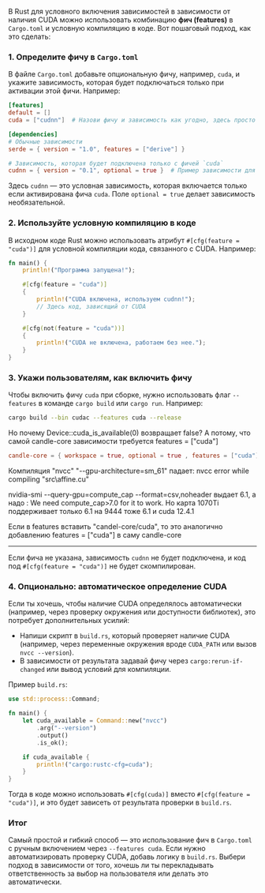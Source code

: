 ﻿В Rust для условного включения зависимостей в зависимости от наличия CUDA можно использовать комбинацию **фич (features)** в `Cargo.toml` и условную компиляцию в коде. Вот пошаговый подход, как это сделать:

### 1. Определите фичу в `Cargo.toml`
В файле `Cargo.toml` добавьте опциональную фичу, например, `cuda`, и укажите зависимость, которая будет подключаться только при активации этой фичи. Например:

```toml
[features]
default = []
cuda = ["cudnn"]  # Назови фичу и зависимость как угодно, здесь просто пример

[dependencies]
# Обычные зависимости
serde = { version = "1.0", features = ["derive"] }

# Зависимость, которая будет подключена только с фичей `cuda`
cudnn = { version = "0.1", optional = true }  # Пример зависимости для CUDA
```

Здесь `cudnn` — это условная зависимость, которая включается только если активирована фича `cuda`. Поле `optional = true` делает зависимость необязательной.

### 2. Используйте условную компиляцию в коде
В исходном коде Rust можно использовать атрибут `#[cfg(feature = "cuda")]` для условной компиляции кода, связанного с CUDA. Например:

```rust
fn main() {
    println!("Программа запущена!");

    #[cfg(feature = "cuda")]
    {
        println!("CUDA включена, используем cudnn!");
        // Здесь код, зависящий от CUDA
    }

    #[cfg(not(feature = "cuda"))]
    {
        println!("CUDA не включена, работаем без нее.");
    }
}
```

### 3. Укажи пользователям, как включить фичу
Чтобы включить фичу `cuda` при сборке, нужно использовать флаг `--features` в команде `cargo build` или `cargo run`. Например:

```bash
cargo build --bin cudac --features cuda --release
```
Но почему Device::cuda_is_available(0) возвращает false?
А потому, что самой candle-core зависимости требуется features = ["cuda"] 
```toml
candle-core = { workspace = true, optional = true , features = ["cuda"]}
```
Компиляция "nvcc" "--gpu-architecture=sm_61" падает:
nvcc error while compiling "src\\affine.cu"

nvidia-smi --query-gpu=compute_cap --format=csv,noheader
выдает 6.1, а надо : We need compute_cap>7.0 for it to work.
Но карта 1070Ti поддерживает только 6.1
на 9444 тоже 6.1 и cuda 12.4.1

Если в features вставить "candel-core/cuda", то это аналогично добавлению features = ["cuda"] в саму candle-core

------------
Если фича не указана, зависимость `cudnn` не будет подключена, и код под `#[cfg(feature = "cuda")]` не будет скомпилирован.

### 4. Опционально: автоматическое определение CUDA
Если ты хочешь, чтобы наличие CUDA определялось автоматически (например, через проверку окружения или доступности библиотек), это потребует дополнительных усилий:
- Напиши скрипт в `build.rs`, который проверяет наличие CUDA (например, через переменные окружения вроде `CUDA_PATH` или вызов `nvcc --version`).
- В зависимости от результата задавай фичу через `cargo:rerun-if-changed` или вывод условий для компиляции.

Пример `build.rs`:

```rust
use std::process::Command;

fn main() {
    let cuda_available = Command::new("nvcc")
        .arg("--version")
        .output()
        .is_ok();

    if cuda_available {
        println!("cargo:rustc-cfg=cuda");
    }
}
```

Тогда в коде можно использовать `#[cfg(cuda)]` вместо `#[cfg(feature = "cuda")]`, и это будет зависеть от результата проверки в `build.rs`.

### Итог
Самый простой и гибкий способ — это использование фич в `Cargo.toml` с ручным включением через `--features cuda`. Если нужно автоматизировать проверку CUDA, добавь логику в `build.rs`. Выбери подход в зависимости от того, хочешь ли ты перекладывать ответственность за выбор на пользователя или делать это автоматически.

